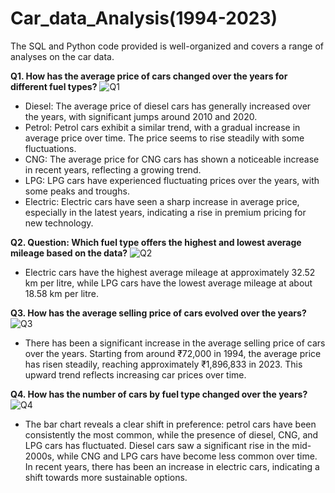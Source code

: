 # Car_data_Analysis(1994-2023)
The SQL and Python code provided is well-organized and covers a range of analyses on the car data. 

**Q1. How has the average price of cars changed over the years for different fuel types?**
![Q1](https://github.com/user-attachments/assets/a6cf524e-84a8-4935-85c2-69317aced597)
- Diesel: The average price of diesel cars has generally increased over the years, with significant jumps around 2010 and 2020.
- Petrol: Petrol cars exhibit a similar trend, with a gradual increase in average price over time. The price seems to rise steadily with some fluctuations.
- CNG: The average price for CNG cars has shown a noticeable increase in recent years, reflecting a growing trend.
- LPG: LPG cars have experienced fluctuating prices over the years, with some peaks and troughs.
- Electric: Electric cars have seen a sharp increase in average price, especially in the latest years, indicating a rise in premium pricing for new technology.

**Q2. Question: Which fuel type offers the highest and lowest average mileage based on the data?**
![Q2](https://github.com/user-attachments/assets/1a693e19-f45d-4fa4-b9b2-a989f05e13d2)
- Electric cars have the highest average mileage at approximately 32.52 km per litre, while LPG cars have the lowest average mileage at about 18.58 km per litre.

**Q3. How has the average selling price of cars evolved over the years?**
![Q3](https://github.com/user-attachments/assets/160fa0e8-1a7a-449a-9950-be5e72274554)
- There has been a significant increase in the average selling price of cars over the years. Starting from around ₹72,000 in 1994, the average price has risen steadily, reaching approximately ₹1,896,833 in 2023. This upward trend reflects increasing car prices over time.
  
**Q4. How has the number of cars by fuel type changed over the years?**
![Q4](https://github.com/user-attachments/assets/efef3006-2005-417b-b346-0004b9daa7ea)

- The bar chart reveals a clear shift in preference: petrol cars have been consistently the most common, while the presence of diesel, CNG, and LPG cars has fluctuated. Diesel cars saw a significant rise in the mid-2000s, while CNG and LPG cars have become less common over time. In recent years, there has been an increase in electric cars, indicating a shift towards more sustainable options.







